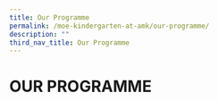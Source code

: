 ```yaml
---
title: Our Programme
permalink: /moe-kindergarten-at-amk/our-programme/
description: ""
third_nav_title: Our Programme
---
```

# OUR PROGRAMME